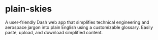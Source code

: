 # plain-skies
A user-friendly Dash web app that simplifies technical engineering and aerospace jargon into plain English using a customizable glossary. Easily paste, upload, and download simplified content.

